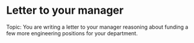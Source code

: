 # Letter to your manager

Topic: You are writing a letter to your manager reasoning about funding a few more engineering positions for your department.
